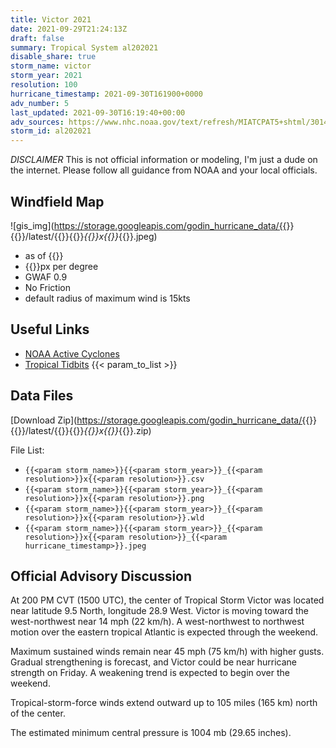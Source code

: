 ```yaml
---
title: Victor 2021
date: 2021-09-29T21:24:13Z
draft: false
summary: Tropical System al202021
disable_share: true
storm_name: victor
storm_year: 2021
resolution: 100
hurricane_timestamp: 2021-09-30T161900+0000
adv_number: 5
last_updated: 2021-09-30T16:19:40+00:00
adv_sources: https://www.nhc.noaa.gov/text/refresh/MIATCPAT5+shtml/301451.shtml;https://www.nhc.noaa.gov/refresh/graphics_at5+shtml/145537.shtml?cone
storm_id: al202021
---
```

*DISCLAIMER* This is not official information or modeling, I'm just a dude on the internet.  Please follow all guidance from NOAA and your local officials.

## Windfield Map
![gis_img](https://storage.googleapis.com/godin_hurricane_data/{{<param storm_name>}}{{<param storm_year>}}/latest/{{<param storm_name>}}{{<param storm_year>}}_{{<param resolution>}}x{{<param resolution>}}_{{<param hurricane_timestamp>}}.jpeg)

- as of {{<param last_updated>}}
- {{<param resolution>}}px per degree
- GWAF 0.9
- No Friction
- default radius of maximum wind is 15kts

## Useful Links
- [NOAA Active Cyclones](https://www.nhc.noaa.gov/)
- [Tropical Tidbits](https://www.tropicaltidbits.com/storminfo/)
{{< param_to_list >}}

## Data Files
[Download Zip](https://storage.googleapis.com/godin_hurricane_data/{{<param storm_name>}}{{<param storm_year>}}/latest/{{<param storm_name>}}{{<param storm_year>}}_{{<param resolution>}}x{{<param resolution>}}_{{<param hurricane_timestamp>}}.zip)

File List:
- `{{<param storm_name>}}{{<param storm_year>}}_{{<param resolution>}}x{{<param resolution>}}.csv`
- `{{<param storm_name>}}{{<param storm_year>}}_{{<param resolution>}}x{{<param resolution>}}.png`
- `{{<param storm_name>}}{{<param storm_year>}}_{{<param resolution>}}x{{<param resolution>}}.wld`
- `{{<param storm_name>}}{{<param storm_year>}}_{{<param resolution>}}x{{<param resolution>}}_{{<param hurricane_timestamp>}}.jpeg`


## Official Advisory Discussion
At 200 PM CVT (1500 UTC), the center of Tropical Storm Victor was
located near latitude 9.5 North, longitude 28.9 West.  Victor is
moving toward the west-northwest near 14 mph (22 km/h).  A
west-northwest to northwest motion over the eastern tropical
Atlantic is expected through the weekend.
 
Maximum sustained winds remain near 45 mph (75 km/h) with higher 
gusts.  Gradual strengthening is forecast, and Victor could be near 
hurricane strength on Friday.  A weakening trend is expected to 
begin over the weekend.
 
Tropical-storm-force winds extend outward up to 105 miles (165 km)
north of the center.
 
The estimated minimum central pressure is 1004 mb (29.65 inches).